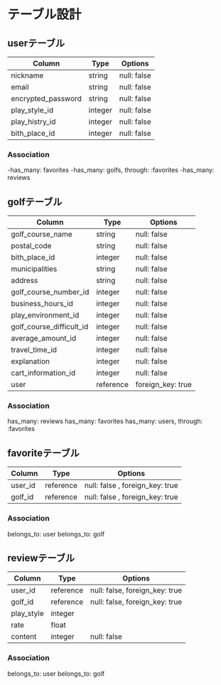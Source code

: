 

# テーブル設計

## userテーブル

| Column              | Type     | Options          |
|---------------------|----------|------------------|
| nickname            | string   | null: false      |
| email               | string   | null: false      |
| encrypted_password  | string   | null: false      |
| play_style_id       | integer  | null: false      |
| play_histry_id      | integer  | null: false      |
| bith_place_id       | integer  | null: false      |


### Association


-has_many: favorites
-has_many: golfs, through: :favorites
-has_many: reviews


## golfテーブル

| Column                  | Type      | Options           |
|-------------------------|-----------|-------------------|
| golf_course_name        | string    | null: false       |
| postal_code             | string    | null: false       |
| bith_place_id           | integer   | null: false       |
| municipalities          | string    | null: false       |
| address                 | string    | null: false       |
| golf_course_number_id   | integer   | null: false       |
| business_hours_id       | integer   | null: false       |
| play_environment_id     | integer   | null: false       |
| golf_course_difficult_id| integer   | null: false       |
| average_amount_id       | integer   | null: false       |
| travel_time_id          | integer   | null: false       |
| explanation             | integer   | null: false       |
| cart_information_id     | integer   | null: false       |
| user                    | reference | foreign_key: true |

### Association

has_many: reviews
has_many: favorites
has_many: users, through: :favorites


## favoriteテーブル

| Column                  | Type      | Options                         |
|-------------------------|-----------|---------------------------------|
| user_id                 | reference | null: false , foreign_key: true |
| golf_id                 | reference | null: false , foreign_key: true |


### Association

belongs_to: user
belongs_to: golf


## reviewテーブル

| Column                  | Type      | Options                         |
|-------------------------|-----------|---------------------------------|
| user_id                 | reference | null: false, foreign_key: true  |
| golf_id                 | reference | null: false, foreign_key: true  |
| play_style              | integer   |                                 |
| rate                    | float     |                                  
| content                 | integer   | null: false                     |


### Association

belongs_to: user
belongs_to: golf


